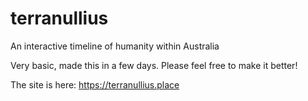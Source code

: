 # terranullius

An interactive timeline of humanity within Australia

Very basic, made this in a few days. Please feel free to make it better!

The site is here: https://terranullius.place
